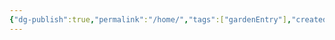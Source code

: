```yaml
---
{"dg-publish":true,"permalink":"/home/","tags":["gardenEntry"],"created":"2025-02-01T23:03:56.412+05:30","updated":"2025-02-01T23:04:35.890+05:30"}
---
```



